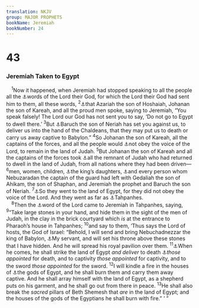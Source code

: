 ```yaml
---
translation: NKJV
group: MAJOR PROPHETS
bookName: Jeremiah 
bookNumber: 24
---
```


<div class="title"><h1>43</h1><h3>Jeremiah Taken to Egypt</h3></div>
<span class="verse gie_43_1"> <sup>1</sup>Now it happened, when Jeremiah had stopped speaking to all the people all the <a data-toggle="tooltip" data-placement="bottom" title="Jer. 42:9–18">⚓</a>words of the Lord their God, for which the Lord their God had sent him to them, all these words, </span>
<span class="verse gie_43_2"><sup>2</sup><a data-toggle="tooltip" data-placement="bottom" title="Jer. 42:1">⚓</a>that Azariah the son of Hoshaiah, Johanan the son of Kareah, and all the proud men spoke, saying to Jeremiah, “You speak falsely! The Lord our God has not sent you to say, ‘Do not go to Egypt to dwell there.’ </span>
<span class="verse gie_43_3"><sup>3</sup>But <a data-toggle="tooltip" data-placement="bottom" title="Jer. 36:4; 45:1">⚓</a>Baruch the son of Neriah has set you against us, to deliver us into the hand of the Chaldeans, that they may put us to death or carry us away captive to Babylon.” </span>
<span class="verse gie_43_4"><sup>4</sup>So Johanan the son of Kareah, all the captains of the forces, and all the people would <a data-toggle="tooltip" data-placement="bottom" title="2 Kin. 25:26">⚓</a>not obey the voice of the Lord, to remain in the land of Judah. </span>
<span class="verse gie_43_5"><sup>5</sup>But Johanan the son of Kareah and all the captains of the forces took <a data-toggle="tooltip" data-placement="bottom" title="Jer. 40:11, 12">⚓</a>all the remnant of Judah who had returned to dwell in the land of Judah, from all nations where they had been driven— </span>
<span class="verse gie_43_6"><sup>6</sup>men, women, children, <a data-toggle="tooltip" data-placement="bottom" title="Jer. 41:10">⚓</a>the king’s daughters, <a data-toggle="tooltip" data-placement="bottom" title="Jer. 39:10; 40:7">⚓</a>and every person whom Nebuzaradan the captain of the guard had left with Gedaliah the son of Ahikam, the son of Shaphan, and Jeremiah the prophet and Baruch the son of Neriah. </span>
<span class="verse gie_43_7"><sup>7</sup><a data-toggle="tooltip" data-placement="bottom" title="Jer. 42:19">⚓</a>So they went to the land of Egypt, for they did not obey the voice of the Lord. And they went as far as <a data-toggle="tooltip" data-placement="bottom" title="Jer. 2:16; 44:1">⚓</a>Tahpanhes.<br/></span>
<span class="verse gie_43_8"> <sup>8</sup>Then the <a data-toggle="tooltip" data-placement="bottom" title="Jer. 44:1–30">⚓</a>word of the Lord came to Jeremiah in Tahpanhes, saying, </span>
<span class="verse gie_43_9"><sup>9</sup>“Take large stones in your hand, and hide them in the sight of the men of Judah, in the clay in the brick courtyard which <i>is</i> at the entrance to Pharaoh’s house in Tahpanhes; </span>
<span class="verse gie_43_10"><sup>10</sup>and say to them, ‘Thus says the Lord of hosts, the God of Israel: “Behold, I will send and bring Nebuchadnezzar the king of Babylon, <a data-toggle="tooltip" data-placement="bottom" title="Jer. 25:9; 27:6; Ezek. 29:18, 20">⚓</a>My servant, and will set his throne above these stones that I have hidden. And he will spread his royal pavilion over them. </span>
<span class="verse gie_43_11"><sup>11</sup><a data-toggle="tooltip" data-placement="bottom" title="Is. 19:1–25; Jer. 25:15–19; 44:13; 46:1, 2, 13–26; Ezek. 29:19, 20">⚓</a>When he comes, he shall strike the land of Egypt <i>and</i> <i>deliver</i> to death <a data-toggle="tooltip" data-placement="bottom" title="Jer. 15:2; Zech. 11:9">⚓</a><i>those</i> <i>appointed</i> for death, and to captivity <i>those</i> <i>appointed</i> for captivity, and to the sword <i>those</i> <i>appointed</i> for the sword. </span>
<span class="verse gie_43_12"><sup>12</sup>I will kindle a fire in the houses of <a data-toggle="tooltip" data-placement="bottom" title="Ex. 12:12; Is. 19:1; Jer. 46:25; Ezek. 30:13">⚓</a>the gods of Egypt, and he shall burn them and carry them away captive. And he shall array himself with the land of Egypt, as a shepherd puts on his garment, and he shall go out from there in peace. </span>
<span class="verse gie_43_13"><sup>13</sup>He shall also break the <i>sacred</i> pillars of Beth Shemesh that <i>are</i> in the land of Egypt; and the houses of the gods of the Egyptians he shall burn with fire.” ’ ”<br/></span>
